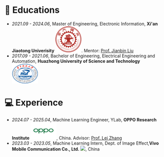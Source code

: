 # 📖 Educations

- *2021.09 - 2024.06*, Master of Engineering, Electronic Information, **Xi'an Jiaotong Univerisity** <img src='./images/Xian_Jiaotong_University.png' style='width: 6em;'>. Mentor: [Prof. Jianbin Liu](https://scholar.google.com/citations?user=DXAlCl0AAAAJ&hl=en)  
- *2017.09 - 2021.06*, Bachelor of Engineering, Electrical Engineering and Automation, **Huazhong University of Science and Technology** <img src='./images/Hustseals.png' style='width: 6em;'> 

# 💻 Experience

- *2024.07 - 2025.04*, Machine Learning Engineer, YLab, **OPPO Research Institute** <img src='../../images/Oppo-Logo.png' style='width: 6em;'>, China. Advisor: [Prof. Lei Zhang](https://www4.comp.polyu.edu.hk/~cslzhang/)
- *2023.03 - 2023.05*, Machine Learning Intern, Dept. of Image Effect,**Vivo Mobile Communication Co., Ltd.** <img src='../images/Vivo-Logo.png' style='width: 6em;'>, China
